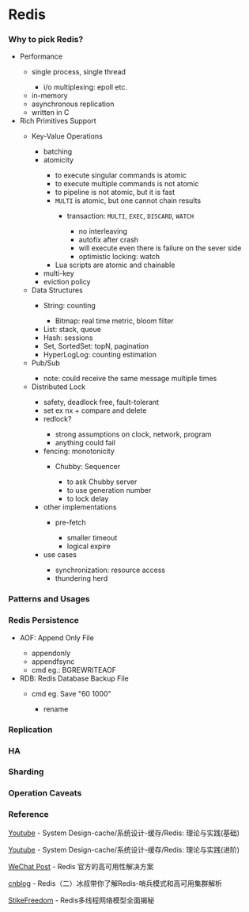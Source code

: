 # Redis

### Why to pick Redis?

<ul>
    <li>Performance</li>
    <ul>
        <li>single process, single thread</li>
        <ul>
            <li>i/o multiplexing: epoll etc.</li>
        </ul>
        <li>in-memory</li>
        <li>asynchronous replication</li>
        <li>written in C</li>
    </ul>
    <li>Rich Primitives Support</li>
    <ul>
        <li>Key-Value Operations</li>
        <ul>
            <li>batching</li>
            <li>atomicity</li>
            <ul>
                <li>to execute singular commands is atomic</li>
                <li>to execute multiple commands is not atomic</li>
                <li>to pipeline is not atomic, but it is fast</li>
                <li><code>MULTI</code> is atomic, but one cannot chain results</li>
                <ul>
                    <li>transaction: <code>MULTI</code>, <code>EXEC</code>, <code>DISCARD</code>, <code>WATCH</code></li>
                    <ul>
                        <li>no interleaving</li>
                        <li>autofix after crash</li>
                        <li>will execute even there is failure on the sever side</li>
                        <li>optimistic locking: watch</li>
                    </ul>
                </ul>
                <li>Lua scripts are atomic and chainable</li>
            </ul>
            <li>multi-key</li>
            <li>eviction policy</li>
        </ul>
        <li>Data Structures</li>
        <ul>
            <li>String: counting</li>
            <ul>
                <li>Bitmap: real time metric, bloom filter</li>
            </ul>
            <li>List: stack, queue</li>
            <li>Hash: sessions</li>
            <li>Set, SortedSet: topN, pagination</li>
            <li>HyperLogLog: counting estimation</li>
        </ul>
        <li>Pub/Sub</li>
        <ul>
            <li>note: could receive the same message multiple times</li>
        </ul>
        <li>Distributed Lock</li>
        <ul>
            <li>safety, deadlock free, fault-tolerant</li>
            <li>set ex nx + compare and delete</li>
            <li>redlock?</li>
            <ul>
                <li>strong assumptions on clock, network, program</li>
                <li>anything could fail</li>
            </ul>
            <li>fencing: monotonicity</li>
            <ul>
                <li>Chubby: Sequencer</li>
                <ul>
                    <li>to ask Chubby server</li>
                    <li>to use generation number</li>
                    <li>to lock delay</li>
                </ul>
            </ul>
            <li>other implementations</li>
            <ul>
                <li>pre-fetch</li>
                <ul>
                    <li>smaller timeout</li>
                    <li>logical expire</li>
                </ul>
            </ul>
            <li>use cases</li>
            <ul>
                <li>synchronization: resource access</li>
                <li>thundering herd</li>
            </ul>
        </ul>
    </ul>
</ul>

### Patterns and Usages

### Redis Persistence

<ul>
    <li>AOF: Append Only File</li>
    <ul>
        <li>appendonly</li>
        <li>appendfsync</li>
        <li>cmd eg.: BGREWRITEAOF</li>
    </ul>
    <li>RDB: Redis Database Backup File</li>
    <ul>
        <li>cmd eg. Save "60 1000"</li>
        <ul>
            <li>rename</li>
        </ul>
    </ul>
</ul>

### Replication

### HA

### Sharding

### Operation Caveats

### Reference

[Youtube](https://youtu.be/fT4ogDNWsi0) - System Design-cache/系统设计-缓存/Redis: 理论与实践(基础)

[Youtube](https://youtu.be/YPtPz8I4c6U) - System Design-cache/系统设计-缓存/Redis: 理论与实践(进阶)

[WeChat Post](https://mp.weixin.qq.com/s/qGfAuS0e8dV77SRI3O3Q_w) - Redis 官方的高可用性解决方案

[cnblog](https://www.cnblogs.com/bingshu/p/9776610.html) - Redis（二）冰叔带你了解Redis-哨兵模式和高可用集群解析

[StikeFreedom](https://strikefreedom.top/multiple-threaded-network-model-in-redis) - Redis多线程网络模型全面揭秘